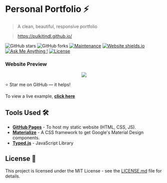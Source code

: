 # Personal Portfolio ⚡️

> A clean, beautiful, responsive portfolio

> https://pulkitjndl.github.io/

![GitHub stars](https://img.shields.io/github/stars/pulkitjndl/pulkitjndl.github.io)
![GitHub forks](https://img.shields.io/github/forks/varadbhogayata/varadbhogayata.github.io)
[![Maintenance](https://img.shields.io/badge/maintained-yes-green.svg)](https://github.com/pulkitjndl/pulkitjndl.github.io)
[![Website shields.io](https://img.shields.io/badge/website-up-yellow)](https://pulkitjndl.github.io/)
[![Ask Me Anything !](https://img.shields.io/badge/ask%20me-linkedin-1abc9c.svg)](https://www.linkedin.com/in/pulkit-jindal-669589137/)
[![License](http://img.shields.io/:license-mit-blue.svg?style=flat-square)](http://badges.mit-license.org)

### Website Preview

<p align="center"> 
  <kbd>
    <a href="https://pulkitjndl.github.io/" target="_blank"><img src="examples/preview.gif">
  </a>
  </kbd>
</p>

:star: Star me on GitHub — it helps!

To view a live example, **[click here]()**

## Tools Used 🛠️

- [<b>GitHub Pages</b>](https://create-react-app.dev/docs/deployment/#github-pages) - To host my static website (HTML, CSS, JS).
- [<b>Materialize</b>](https://materializecss.com/) - A CSS framework to get Google's Material Design components.
- [<b>Typed.js</b>](https://mattboldt.com/demos/typed-js/) - JavaScript Library

## License 📄

This project is licensed under the MIT License - see the [LICENSE.md](./LICENSE) file for details.

